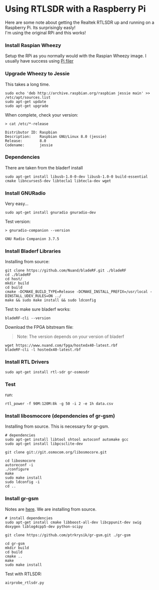 # Using RTLSDR with a Raspberry Pi

Here are some note about getting the Realtek RTLSDR up and running on a Raspberry Pi. Its surprisingly easly!  
I'm using the original RPi and this works!

### Install Raspian Wheezy

Setup the RPi as you normally would with the Raspian Wheezy image.  I usually have success using [Pi filer](http://ivanx.com/raspberrypi/)

### Upgrade Wheezy to Jessie

This takes a long time.

```
sudo echo 'deb http://archive.raspbian.org/raspbian jessie main' >> /etc/apt/sources.list
sudo apt-get update
sudo apt-get upgrade
```

When complete, check your version:

```
> cat /etc/*-release

Distributor ID: Raspbian
Description:    Raspbian GNU/Linux 8.0 (jessie)
Release:        8.0
Codename:       jessie
```

### Dependencies
There are taken from the bladerf install

```
sudo apt-get install libusb-1.0-0-dev libusb-1.0-0 build-essential cmake libncurses5-dev libtecla1 libtecla-dev wget
```

### Install GNURadio

Very easy...

```
sudo apt-get install gnuradio gnuradio-dev
```

Test version:
```
> gnuradio-companion --version

GNU Radio Companion 3.7.5
```

### Install Bladerf Libraries

Installing from source:
```
git clone https://github.com/Nuand/bladeRF.git ./bladeRF
cd ./bladeRF
cd host/
mkdir build
cd build
cmake -DCMAKE_BUILD_TYPE=Release -DCMAKE_INSTALL_PREFIX=/usr/local -DINSTALL_UDEV_RULES=ON ../
make && sudo make install && sudo ldconfig
```

Test to make sure bladerf works:

```
bladeRF-cli --version
```

Download the FPGA bitstream file:

> Note: The version depends on your version of bladerf

```
wget https://www.nuand.com/fpga/hostedx40-latest.rbf
bladeRF-cli -l hostedx40-latest.rbf
```

### Install RTL Drivers

```
sudo apt-get install rtl-sdr gr-osmosdr
```

### Test

run:

```
rtl_power -f 90M:120M:8k -g 50 -i 2 -e 1h data.csv
```

### Install libosmocore (dependencies of gr-gsm)

Installing from source.  This is necessary for gr-gsm.

```
# dependencies
sudo apt-get install libtool shtool autoconf automake gcc
sudo apt-get install libpcsclite-dev

git clone git://git.osmocom.org/libosmocore.git

cd libosmocore
autoreconf -i
./configure
make
sudo make install
sudo ldconfig -i
cd ..
```

### Install gr-gsm
Notes are [here](https://github.com/ptrkrysik/gr-gsm/wiki/Installation).  We are installing from source.

```
# install dependencies
sudo apt-get install cmake libboost-all-dev libcppunit-dev swig doxygen liblog4cpp5-dev python-scipy

git clone https://github.com/ptrkrysik/gr-gsm.git ./gr-gsm

cd gr-gsm
mkdir build
cd build
cmake ..
make
sudo make install
```

Test with RTLSDR:

```
airprobe_rtlsdr.py
```

